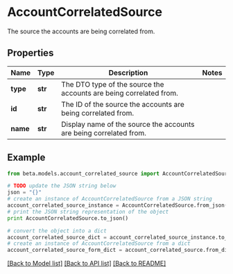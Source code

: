 # AccountCorrelatedSource

The source the accounts are being correlated from.

## Properties
Name | Type | Description | Notes
------------ | ------------- | ------------- | -------------
**type** | **str** | The DTO type of the source the accounts are being correlated from. | 
**id** | **str** | The ID of the source the accounts are being correlated from. | 
**name** | **str** | Display name of the source the accounts are being correlated from. | 

## Example

```python
from beta.models.account_correlated_source import AccountCorrelatedSource

# TODO update the JSON string below
json = "{}"
# create an instance of AccountCorrelatedSource from a JSON string
account_correlated_source_instance = AccountCorrelatedSource.from_json(json)
# print the JSON string representation of the object
print AccountCorrelatedSource.to_json()

# convert the object into a dict
account_correlated_source_dict = account_correlated_source_instance.to_dict()
# create an instance of AccountCorrelatedSource from a dict
account_correlated_source_form_dict = account_correlated_source.from_dict(account_correlated_source_dict)
```
[[Back to Model list]](../README.md#documentation-for-models) [[Back to API list]](../README.md#documentation-for-api-endpoints) [[Back to README]](../README.md)


